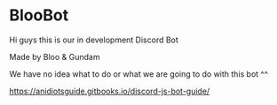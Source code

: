 # BlooBot
Hi guys this is our in development Discord Bot

Made by Bloo & Gundam

We have no idea what to do or what we are going to do with this bot ^^

https://anidiotsguide.gitbooks.io/discord-js-bot-guide/
